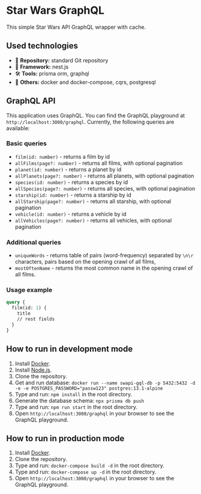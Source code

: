 # Star Wars GraphQL

This simple Star Wars API GraphQL wrapper with cache.

## Used technologies

- 🎁 **Repository:** standard Git repository
- 🌈 **Framework:** nest.js
- 🛠️ **Tools:** prisma orm, graphql
- 💎 **Others:** docker and docker-compose, cqrs, postgresql

## GraphQL API

This application uses GraphQL. You can find the GraphQL playground at `http://localhost:3000/graphql`.
Currently, the following queries are available:

### Basic queries

- `film(id: number)` - returns a film by id
- `allFilms(page?: number)` - returns all films, with optional pagination
- `planet(id: number)` - returns a planet by id
- `allPlanets(page?: number)` - returns all planets, with optional pagination
- `species(id: number)` - returns a species by id
- `allSpecies(page?: number)` - returns all species, with optional pagination
- `starship(id: number)` - returns a starship by id
- `allStarship(page?: number)` - returns all starship, with optional pagination
- `vehicle(id: number)` - returns a vehicle by id
- `allVehicles(page?: number)` - returns all vehicles, with optional pagination

### Additional queries

- `uniqueWords` - returns table of pairs (word-frequency) separated by `\n\r` characters, pairs based on the opening crawl of all films,
- `mostOftenName` - returns the most common name in the opening crawl of all films.

### Usage example

```graphql
query {
  film(id: 1) {
    title
    // rest fields
  }
}
```

## How to run in development mode

1. Install [Docker](https://docs.docker.com/get-docker/).
2. Install [Node.js](https://nodejs.org/en/download/).
3. Clone the repository.
4. Get and run database: `docker run --name swapi-gql-db -p 5432:5432 -d -e -e POSTGRES_PASSWORD="passw123" postgres:13.1-alpine`
5. Type and run: `npm install` in the root directory.
6. Generate the database schema: `npx prisma db push`
7. Type and run: `npm run start` in the root directory.
8. Open `http://localhost:3000/graphql` in your browser to see the GraphQL playground.

## How to run in production mode

1. Install [Docker](https://docs.docker.com/get-docker/).
2. Clone the repository.
3. Type and run: `docker-compose build -d` in the root directory.
4. Type and run: `docker-compose up -d` in the root directory.
5. Open `http://localhost:3000/graphql` in your browser to see the GraphQL playground.
